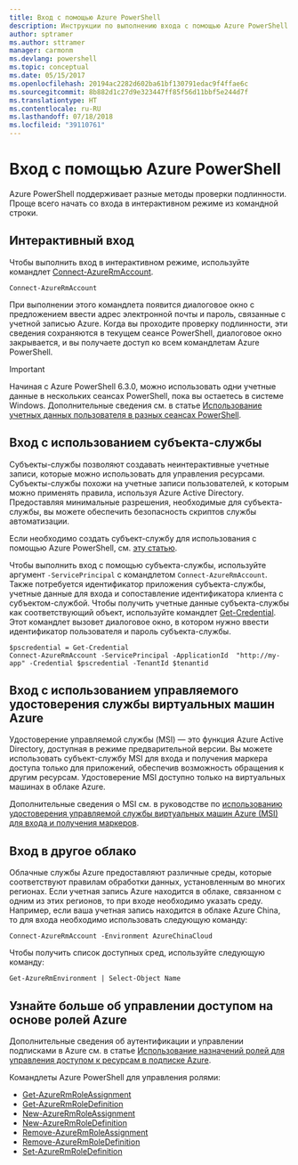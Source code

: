 ```yaml
---
title: Вход с помощью Azure PowerShell
description: Инструкции по выполнению входа с помощью Azure PowerShell в роли пользователя или субъекта-службы или с помощью MSI.
author: sptramer
ms.author: sttramer
manager: carmonm
ms.devlang: powershell
ms.topic: conceptual
ms.date: 05/15/2017
ms.openlocfilehash: 20194ac2282d602ba61bf130791edac9f4ffae6c
ms.sourcegitcommit: 8b882d1c27d9e323447ff85f56d11bbf5e244d7f
ms.translationtype: HT
ms.contentlocale: ru-RU
ms.lasthandoff: 07/18/2018
ms.locfileid: "39110761"
---
```

# <a name="sign-in-with-azure-powershell"></a>Вход с помощью Azure PowerShell

Azure PowerShell поддерживает разные методы проверки подлинности. Проще всего начать со входа в интерактивном режиме из командной строки.

## <a name="sign-in-interactively"></a>Интерактивный вход

Чтобы выполнить вход в интерактивном режиме, используйте командлет [Connect-AzureRmAccount](/powershell/module/azurerm.profile/connect-azurermaccount).

```azurepowershell
Connect-AzureRmAccount
```

При выполнении этого командлета появится диалоговое окно с предложением ввести адрес электронной почты и пароль, связанные с учетной записью Azure. Когда вы проходите проверку подлинности, эти сведения сохраняются в текущем сеансе PowerShell, диалоговое окно закрывается, и вы получаете доступ ко всем командлетам Azure PowerShell.

> [!IMPORTANT]
> Начиная с Azure PowerShell 6.3.0, можно использовать одни учетные данные в нескольких сеансах PowerShell, пока вы остаетесь в системе Windows. Дополнительные сведения см. в статье [Использование учетных данных пользователя в разных сеансах PowerShell](context-persistence.md).

## <a name="sign-in-with-a-service-principal"></a>Вход с использованием субъекта-службы

Субъекты-службы позволяют создавать неинтерактивные учетные записи, которые можно использовать для управления ресурсами. Субъекты-службы похожи на учетные записи пользователей, к которым можно применять правила, используя Azure Active Directory. Предоставляя минимальные разрешения, необходимые для субъекта-службы, вы можете обеспечить безопасность скриптов службы автоматизации.

Если необходимо создать субъект-службу для использования с помощью Azure PowerShell, см. [эту статью](create-azure-service-principal-azureps.md).

Чтобы выполнить вход с помощью субъекта-службы, используйте аргумент `-ServicePrincipal` с командлетом `Connect-AzureRmAccount`. Также потребуется идентификатор приложения субъекта-службы, учетные данные для входа и сопоставление идентификатора клиента с субъектом-службой. Чтобы получить учетные данные субъекта-службы как соответствующий объект, используйте командлет [Get-Credential](/powershell/module/microsoft.powershell.security/get-credential). Этот командлет вызовет диалоговое окно, в котором нужно ввести идентификатор пользователя и пароль субъекта-службы.

```azurepowershell-interactive
$pscredential = Get-Credential
Connect-AzureRmAccount -ServicePrincipal -ApplicationId  "http://my-app" -Credential $pscredential -TenantId $tenantid
```

## <a name="sign-in-using-an-azure-vm-managed-service-identity"></a>Вход с использованием управляемого удостоверения службы виртуальных машин Azure

Удостоверение управляемой службы (MSI) — это функция Azure Active Directory, доступная в режиме предварительной версии. Вы можете использовать субъект-службу MSI для входа и получения маркера доступа только для приложений, обеспечив возможность обращения к другим ресурсам. Удостоверение MSI доступно только на виртуальных машинах в облаке Azure.

Дополнительные сведения о MSI см. в руководстве по [использованию удостоверения управляемой службы виртуальных машин Azure (MSI) для входа и получения маркеров](/azure/active-directory/msi-how-to-get-access-token-using-msi).

## <a name="sign-in-to-another-cloud"></a>Вход в другое облако

Облачные службы Azure предоставляют различные среды, которые соответствуют правилам обработки данных, установленным во многих регионах. Если учетная запись Azure находится в облаке, связанном с одним из этих регионов, то при входе необходимо указать среду. Например, если ваша учетная запись находится в облаке Azure China, то для входа необходимо использовать следующую команду:

```azurepowershell-interactive
Connect-AzureRmAccount -Environment AzureChinaCloud
```

Чтобы получить список доступных сред, используйте следующую команду:

```azurepowershell-interactive
Get-AzureRmEnvironment | Select-Object Name
```

## <a name="learn-more-about-managing-azure-role-based-access"></a>Узнайте больше об управлении доступом на основе ролей Azure

Дополнительные сведения об аутентификации и управлении подписками в Azure см. в статье [Использование назначений ролей для управления доступом к ресурсам в подписке Azure](/azure/active-directory/role-based-access-control-configure).

Командлеты Azure PowerShell для управления ролями:

* [Get-AzureRmRoleAssignment](/powershell/module/AzureRM.Resources/Get-AzureRmRoleAssignment)
* [Get-AzureRmRoleDefinition](/powershell/module/AzureRM.Resources/Get-AzureRmRoleDefinition)
* [New-AzureRmRoleAssignment](/powershell/module/AzureRM.Resources/New-AzureRmRoleAssignment)
* [New-AzureRmRoleDefinition](/powershell/module/AzureRM.Resources/New-AzureRmRoleDefinition)
* [Remove-AzureRmRoleAssignment](/powershell/module/AzureRM.Resources/Remove-AzureRmRoleAssignment)
* [Remove-AzureRmRoleDefinition](/powershell/module/AzureRM.Resources/Remove-AzureRmRoleDefinition)
* [Set-AzureRmRoleDefinition](/powershell/moduel/AzureRM.Resources/Set-AzureRmRoleDefinition)
